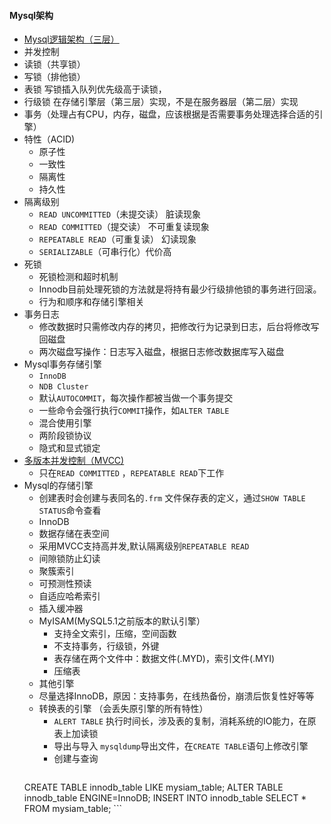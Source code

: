 #### Mysql架构
- [Mysql逻辑架构（三层）](http://www.cnblogs.com/baochuan/archive/2012/03/15/2397536.html)
- 并发控制
 - 读锁（共享锁）
 - 写锁（排他锁）
 - 表锁 写锁插入队列优先级高于读锁，
 - 行级锁 在存储引擎层（第三层）实现，不是在服务器层（第二层）实现
- 事务（处理占有CPU，内存，磁盘，应该根据是否需要事务处理选择合适的引擎）
 - 特性（ACID)
   - 原子性
   - 一致性
   - 隔离性
   - 持久性
 - 隔离级别
   - `READ UNCOMMITTED`（未提交读） 脏读现象
   - `READ COMMITTED`（提交读） 不可重复读现象
   - `REPEATABLE READ`（可重复读） 幻读现象
   - `SERIALIZABLE`（可串行化）代价高
 - 死锁
   - 死锁检测和超时机制
   - Innodb目前处理死锁的方法就是将持有最少行级排他锁的事务进行回滚。
   - 行为和顺序和存储引擎相关
 - 事务日志
   - 修改数据时只需修改内存的拷贝，把修改行为记录到日志，后台将修改写回磁盘
   - 两次磁盘写操作：日志写入磁盘，根据日志修改数据库写入磁盘
 - Mysql事务存储引擎
 	- `InnoDB`
 	- `NDB Cluster`
 	- 默认`AUTOCOMMIT`，每次操作都被当做一个事务提交
 	- 一些命令会强行执行`COMMIT`操作，如`ALTER TABLE`
 	- 混合使用引擎
 	- 两阶段锁协议
 	- 隐式和显式锁定
- [多版本并发控制（MVCC)](https://www.cnblogs.com/chenpingzhao/p/5065316.html)
  - 只在`READ COMMITTED` ，`REPEATABLE READ`下工作
- Mysql的存储引擎
   - 创建表时会创建与表同名的`.frm` 文件保存表的定义，通过`SHOW TABLE STATUS`命令查看
   - InnoDB
    - 数据存储在表空间 
    - 采用MVCC支持高并发,默认隔离级别`REPEATABLE READ`
    - 间隙锁防止幻读
    - 聚簇索引
    - 可预测性预读
    - 自适应哈希索引
    - 插入缓冲器
   - MyISAM(MySQL5.1之前版本的默认引擎）
     - 支持全文索引，压缩，空间函数
     - 不支持事务，行级锁，外键
     - 表存储在两个文件中：数据文件(.MYD)，索引文件(.MYI)
     - 压缩表
   - 其他引擎
   - 尽量选择InnoDB，原因：支持事务，在线热备份，崩溃后恢复性好等等
   - 转换表的引擎 （会丢失原引擎的所有特性）
     - `ALERT TABLE` 执行时间长，涉及表的复制，消耗系统的IO能力，在原表上加读锁
     - 导出与导入 `mysqldump`导出文件，在`CREATE TABLE`语句上修改引擎
     - 创建与查询
       ```
	CREATE TABLE innodb_table LIKE mysiam_table;
	ALTER TABLE innodb_table ENGINE=InnoDB;
    INSERT INTO innodb_table SELECT * FROM mysiam_table;
       ```
		
